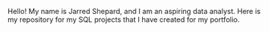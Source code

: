 Hello! My name is Jarred Shepard, and I am an aspiring data analyst. Here is my repository for my SQL projects that I have created for my portfolio.
